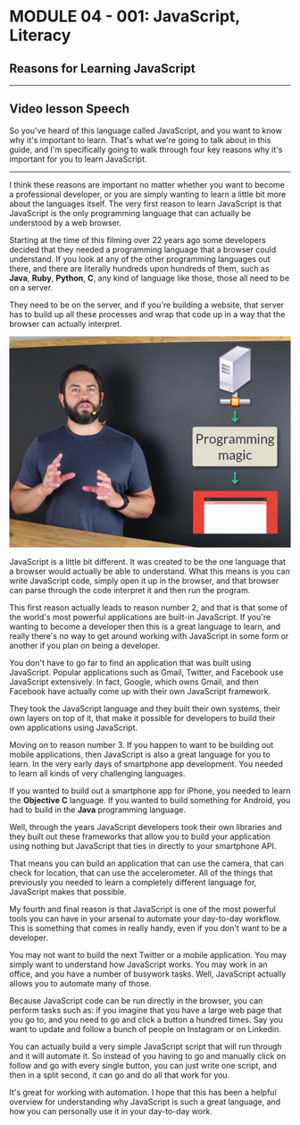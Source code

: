 # MODULE 04 - 001: JavaScript, Literacy

## Reasons for Learning JavaScript

****

## Video lesson Speech

So you've heard of this language called JavaScript, and you want to know
 why it's important to learn. That's what we're going to talk about in 
this guide, and I'm specifically going to walk through four key reasons 
why it's important for you to learn JavaScript.

****

I think these reasons are important no matter whether you want to become a professional developer, or you are simply wanting to learn a little bit more about the languages itself. The very first reason to learn JavaScript is that JavaScript is the only programming language that can actually be understood by a web browser. 

Starting at the time of this filming over 22 years ago some developers decided that they needed a programming language that a browser could understand. If you look at any of the other programming languages out there, and there are literally hundreds upon hundreds of them, such as **Java**, **Ruby**, **Python**, **C**, any kind of language like those, those all need to be on a server. 

They need to be on the server, and if you're building a website, that server has to build up all these processes and wrap that code up in a way that the browser can actually interpret.

![large](./01-001_IMG1.png)

JavaScript is a little bit different. It was created to be the one language that a browser would actually be able to understand. What this means is you can write JavaScript code, simply open it up in the browser, and that browser can parse through the code interpret it and then run the program. 

This first reason actually leads to reason number 2, and that is that some of the world's most powerful applications are built-in JavaScript. If you're wanting to become a developer then this is a great language to learn, and really there's no way to get around working with JavaScript in some form or another if you plan on being a developer. 

You don't have to go far to find an application that was built using JavaScript. Popular applications such as Gmail, Twitter, and Facebook use JavaScript extensively. In fact, Google, which owns Gmail, and then Facebook have actually come up with their own JavaScript framework. 

They took the JavaScript language and they built their own systems, their own layers on top of it, that make it possible for developers to build their own applications using JavaScript. 

Moving on to reason number 3. If you happen to want to be building out mobile applications, then JavaScript is also a great language for you to learn. In the very early days of smartphone app development. You needed to learn all kinds of very challenging languages. 

If you wanted to build out a smartphone app for iPhone, you needed to learn the **Objective C** language. If you wanted to build something for Android, you had to build in the **Java** programming language. 

Well, through the years JavaScript developers took their own libraries and they built out these frameworks that allow you to build your application using nothing but JavaScript that ties in directly to your smartphone API. 

That means you can build an application that can use the camera, that can check for location, that can use the accelerometer. All of the things that previously you needed to learn a completely different language for, JavaScript makes that possible.

My fourth and final reason is that JavaScript is one of the most powerful tools you can have in your arsenal to automate your day-to-day workflow. This is something that comes in really handy, even if you don't want to be a developer. 

You may not want to build the next Twitter or a mobile application. You may simply want to understand how JavaScript works. You may work in an office, and you have a number of busywork tasks. Well, JavaScript actually allows you to automate many of those. 

Because JavaScript code can be run directly in the browser, you can perform tasks such as: if you imagine that you have a large web page that you go to, and you need to go and click a button a hundred times. Say you want to update and follow a bunch of people on Instagram or on Linkedin. 

You can actually build a very simple JavaScript script that will run through and it will automate it. So instead of you having to go and manually click on follow and go with every single button, you can just write one script, and then in a split second, it can go and do all that work for you. 

It's great for working with automation. I hope that this has been a helpful overview for understanding why JavaScript is such a great language, and how you can personally use it in your day-to-day work. 
